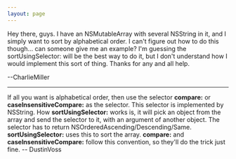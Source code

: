 ```yaml
---
layout: page
---
```


Hey there, guys.  I have an NSMutableArray with several NSString in it, and I simply want to sort by alphabetical order.  I can't figure out how to do this though... can someone give me an example?  I'm guessing the sortUsingSelector: will be the best way to do it, but I don't understand how I would implement this sort of thing.  Thanks for any and all help.

--CharlieMiller

----

If all you want is alphabetical order, then use the selector **compare:** or **caseInsensitiveCompare:** as the selector. This selector is implemented by NSString. How **sortUsingSelector:** works is, it will pick an object from the array and send the selector to it, with an argument of another object. The selector has to return NSOrderedAscending/Descending/Same. **sortUsingSelector:** uses this to sort the array. **compare:** and **caseInsensitiveCompare:** follow this convention, so they'll do the trick just fine. -- DustinVoss

